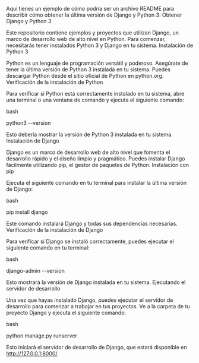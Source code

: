 Aquí tienes un ejemplo de cómo podría ser un archivo README para describir cómo obtener la última versión de Django y Python 3:
Obtener Django y Python 3

Este repositorio contiene ejemplos y proyectos que utilizan Django, un marco de desarrollo web de alto nivel en Python. Para comenzar, necesitarás tener instalados Python 3 y Django en tu sistema.
Instalación de Python 3

Python es un lenguaje de programación versátil y poderoso. Asegúrate de tener la última versión de Python 3 instalada en tu sistema. Puedes descargar Python desde el sitio oficial de Python en python.org.
Verificación de la instalación de Python

Para verificar si Python está correctamente instalado en tu sistema, abre una terminal o una ventana de comando y ejecuta el siguiente comando:

bash

python3 --version

Esto debería mostrar la versión de Python 3 instalada en tu sistema.
Instalación de Django

Django es un marco de desarrollo web de alto nivel que fomenta el desarrollo rápido y el diseño limpio y pragmático. Puedes instalar Django fácilmente utilizando pip, el gestor de paquetes de Python.
Instalación con pip

Ejecuta el siguiente comando en tu terminal para instalar la última versión de Django:

bash

pip install django

Este comando instalará Django y todas sus dependencias necesarias.
Verificación de la instalación de Django

Para verificar si Django se instaló correctamente, puedes ejecutar el siguiente comando en tu terminal:

bash

django-admin --version

Esto mostrará la versión de Django instalada en tu sistema.
Ejecutando el servidor de desarrollo

Una vez que hayas instalado Django, puedes ejecutar el servidor de desarrollo para comenzar a trabajar en tus proyectos. Ve a la carpeta de tu proyecto Django y ejecuta el siguiente comando:

bash

python manage.py runserver

Esto iniciará el servidor de desarrollo de Django, que estará disponible en http://127.0.0.1:8000/.
